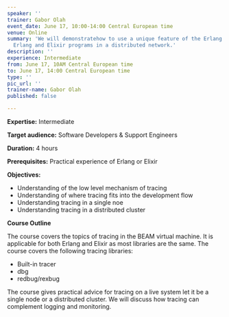 ```yaml
---
speaker: ''
trainer: Gabor Olah
event_date: June 17, 10:00-14:00 Central European time
venue: Online
summary: 'We will demonstratehow to use a unique feature of the Erlang VM: Tracing
  Erlang and Elixir programs in a distributed network.'
description: ''
experience: Intermediate
from: June 17, 10AM Central European time
to: June 17, 14:00 Central European time
type: ''
pic_url: ''
trainer-name: Gabor Olah
published: false

---
```

**Expertise:** Intermediate

**Target audience:** Software Developers & Support Engineers

**Duration:** 4 hours

**Prerequisites:** Practical experience of Erlang or Elixir

**Objectives:**

* Understanding of the low level mechanism of tracing
* Understanding of where tracing fits into the development flow
* Understanding tracing in a single noe
* Understanding tracing in a distributed cluster

**Course Outline**

The course covers the topics of tracing in the BEAM virtual machine. It is applicable for both Erlang and Elixir as most libraries are the same. The course covers the following tracing libraries:

* Built-in tracer
* dbg
* redbug/rexbug

The course gives practical advice for tracing on a live system let it be a single node or a distributed cluster. We will discuss how tracing can complement logging and monitoring.